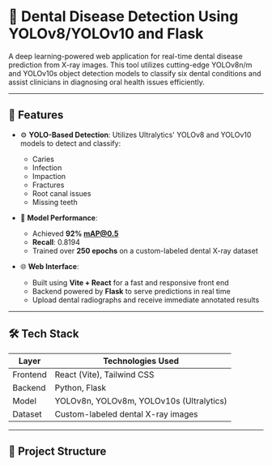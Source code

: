 # 🦷 Dental Disease Detection Using YOLOv8/YOLOv10 and Flask

A deep learning-powered web application for real-time dental disease prediction from X-ray images. This tool utilizes cutting-edge YOLOv8n/m and YOLOv10s object detection models to classify six dental conditions and assist clinicians in diagnosing oral health issues efficiently.

---

## 🚀 Features

- ⚙️ **YOLO-Based Detection**: Utilizes Ultralytics' YOLOv8 and YOLOv10 models to detect and classify:
  - Caries
  - Infection
  - Impaction
  - Fractures
  - Root canal issues
  - Missing teeth

- 🎯 **Model Performance**:
  - Achieved **92% mAP@0.5**
  - **Recall**: 0.8194
  - Trained over **250 epochs** on a custom-labeled dental X-ray dataset

- 🌐 **Web Interface**:
  - Built using **Vite + React** for a fast and responsive front end
  - Backend powered by **Flask** to serve predictions in real time
  - Upload dental radiographs and receive immediate annotated results

---

## 🛠️ Tech Stack

| Layer       | Technologies Used                     |
|-------------|----------------------------------------|
| Frontend    | React (Vite), Tailwind CSS             |
| Backend     | Python, Flask                          |
| Model       | YOLOv8n, YOLOv8m, YOLOv10s (Ultralytics)|
| Dataset     | Custom-labeled dental X-ray images     |

---

## 📁 Project Structure

